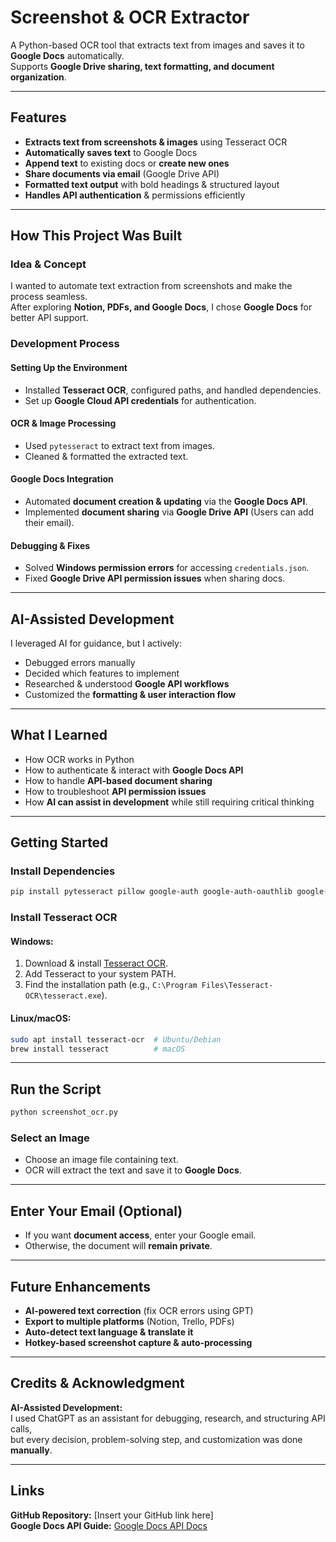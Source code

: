 # Screenshot & OCR Extractor

A Python-based OCR tool that extracts text from images and saves it to **Google Docs** automatically.  
Supports **Google Drive sharing, text formatting, and document organization**.

---

## Features

- **Extracts text from screenshots & images** using Tesseract OCR  
- **Automatically saves text** to Google Docs  
- **Append text** to existing docs or **create new ones**  
- **Share documents via email** (Google Drive API)  
- **Formatted text output** with bold headings & structured layout  
- **Handles API authentication** & permissions efficiently  

---

## How This Project Was Built

### Idea & Concept
I wanted to automate text extraction from screenshots and make the process seamless.  
After exploring **Notion, PDFs, and Google Docs**, I chose **Google Docs** for better API support.

### Development Process

#### Setting Up the Environment
- Installed **Tesseract OCR**, configured paths, and handled dependencies.  
- Set up **Google Cloud API credentials** for authentication.  

#### OCR & Image Processing 
- Used `pytesseract` to extract text from images.  
- Cleaned & formatted the extracted text.  

#### Google Docs Integration
- Automated **document creation & updating** via the **Google Docs API**.  
- Implemented **document sharing** via **Google Drive API** (Users can add their email).  

#### Debugging & Fixes 
- Solved **Windows permission errors** for accessing `credentials.json`.  
- Fixed **Google Drive API permission issues** when sharing docs.  

---

## **AI-Assisted Development**
I leveraged AI for guidance, but I actively:  
-  Debugged errors manually  
-  Decided which features to implement  
-  Researched & understood **Google API workflows**  
-  Customized the **formatting & user interaction flow**  

---

## **What I Learned**
-  How OCR works in Python  
-  How to authenticate & interact with **Google Docs API**  
-  How to handle **API-based document sharing**  
-  How to troubleshoot **API permission issues**  
-  How **AI can assist in development** while still requiring critical thinking  

---

## **Getting Started**

### Install Dependencies
```sh
pip install pytesseract pillow google-auth google-auth-oauthlib google-auth-httplib2 google-api-python-client
```

### Install Tesseract OCR
#### **Windows:**  
1. Download & install [Tesseract OCR](https://github.com/UB-Mannheim/tesseract/wiki).
2. Add Tesseract to your system PATH.
3. Find the installation path (e.g., `C:\Program Files\Tesseract-OCR\tesseract.exe`).

#### **Linux/macOS:**  
```sh
sudo apt install tesseract-ocr  # Ubuntu/Debian
brew install tesseract          # macOS
```

---

## Run the Script
```sh
python screenshot_ocr.py
```

### Select an Image  
- Choose an image file containing text.  
- OCR will extract the text and save it to **Google Docs**.  

---

##  Enter Your Email (Optional)  
- If you want **document access**, enter your Google email.  
- Otherwise, the document will **remain private**.  

---

## Future Enhancements
-  **AI-powered text correction** (fix OCR errors using GPT)
-  **Export to multiple platforms** (Notion, Trello, PDFs)
-  **Auto-detect text language & translate it**
-  **Hotkey-based screenshot capture & auto-processing**

---

## Credits & Acknowledgment  
 **AI-Assisted Development:**  
I used ChatGPT as an assistant for debugging, research, and structuring API calls,  
but every decision, problem-solving step, and customization was done **manually**.  

---

## Links  
**GitHub Repository:** [Insert your GitHub link here]  
**Google Docs API Guide:** [Google Docs API Docs](https://developers.google.com/docs/api) 
